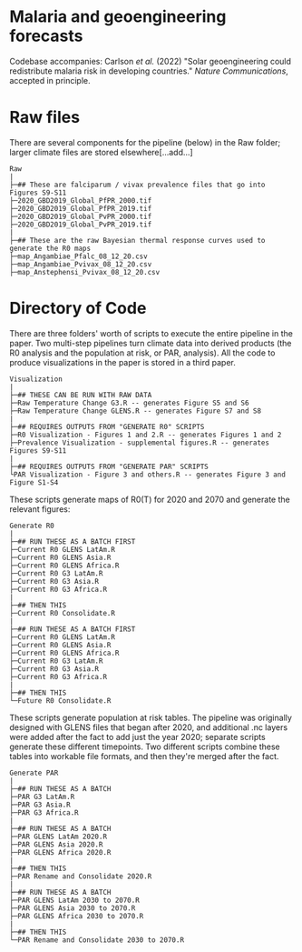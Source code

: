 # Malaria and geoengineering forecasts
Codebase accompanies: Carlson _et al._ (2022) "Solar geoengineering could redistribute malaria risk in developing countries." _Nature Communications_, accepted in principle.

# Raw files

There are several components for the pipeline (below) in the Raw folder; larger climate files are stored elsewhere[...add...] 

```
Raw
|
├─## These are falciparum / vivax prevalence files that go into Figures S9-S11
├─2020_GBD2019_Global_PfPR_2000.tif
├─2020_GBD2019_Global_PfPR_2019.tif
├─2020_GBD2019_Global_PvPR_2000.tif
├─2020_GBD2019_Global_PvPR_2019.tif
|
├─## These are the raw Bayesian thermal response curves used to generate the R0 maps 
├─map_Angambiae_Pfalc_08_12_20.csv
├─map_Angambiae_Pvivax_08_12_20.csv
├─map_Anstephensi_Pvivax_08_12_20.csv
```

# Directory of Code

There are three folders' worth of scripts to execute the entire pipeline in the paper. Two multi-step pipelines turn climate data into derived products (the R0 analysis and the population at risk, or PAR, analysis). All the code to produce visualizations in the paper is stored in a third paper.

```
Visualization
|
├─## THESE CAN BE RUN WITH RAW DATA
├─Raw Temperature Change G3.R -- generates Figure S5 and S6
├─Raw Temperature Change GLENS.R -- generates Figure S7 and S8
|
├─## REQUIRES OUTPUTS FROM "GENERATE R0" SCRIPTS
├─R0 Visualization - Figures 1 and 2.R -- generates Figures 1 and 2
├─Prevalence Visualization - supplemental figures.R -- generates Figures S9-S11
|
├─## REQUIRES OUTPUTS FROM "GENERATE PAR" SCRIPTS
└PAR Visualization - Figure 3 and others.R -- generates Figure 3 and Figure S1-S4
```

These scripts generate maps of R0(T) for 2020 and 2070 and generate the relevant figures:

```
Generate R0
|
├─## RUN THESE AS A BATCH FIRST
├─Current R0 GLENS LatAm.R
├─Current R0 GLENS Asia.R
├─Current R0 GLENS Africa.R
├─Current R0 G3 LatAm.R
├─Current R0 G3 Asia.R
├─Current R0 G3 Africa.R
|
├─## THEN THIS
├─Current R0 Consolidate.R
|
├─## RUN THESE AS A BATCH FIRST
├─Current R0 GLENS LatAm.R
├─Current R0 GLENS Asia.R
├─Current R0 GLENS Africa.R
├─Current R0 G3 LatAm.R
├─Current R0 G3 Asia.R
├─Current R0 G3 Africa.R
|
├─## THEN THIS
└─Future R0 Consolidate.R
```

These scripts generate population at risk tables. The pipeline was originally designed with GLENS files that began after 2020, and additional .nc layers were added after the fact to add just the year 2020; separate scripts generate these different timepoints. Two different scripts combine these tables into workable file formats, and then they're merged after the fact.

```
Generate PAR
|
├─## RUN THESE AS A BATCH 
├─PAR G3 LatAm.R 
├─PAR G3 Asia.R 
├─PAR G3 Africa.R 
|
├─## RUN THESE AS A BATCH 
├─PAR GLENS LatAm 2020.R 
├─PAR GLENS Asia 2020.R 
├─PAR GLENS Africa 2020.R 
|
├─## THEN THIS
├─PAR Rename and Consolidate 2020.R
|
├─## RUN THESE AS A BATCH
├─PAR GLENS LatAm 2030 to 2070.R 
├─PAR GLENS Asia 2030 to 2070.R 
├─PAR GLENS Africa 2030 to 2070.R 
|
├─## THEN THIS
└─PAR Rename and Consolidate 2030 to 2070.R
```
